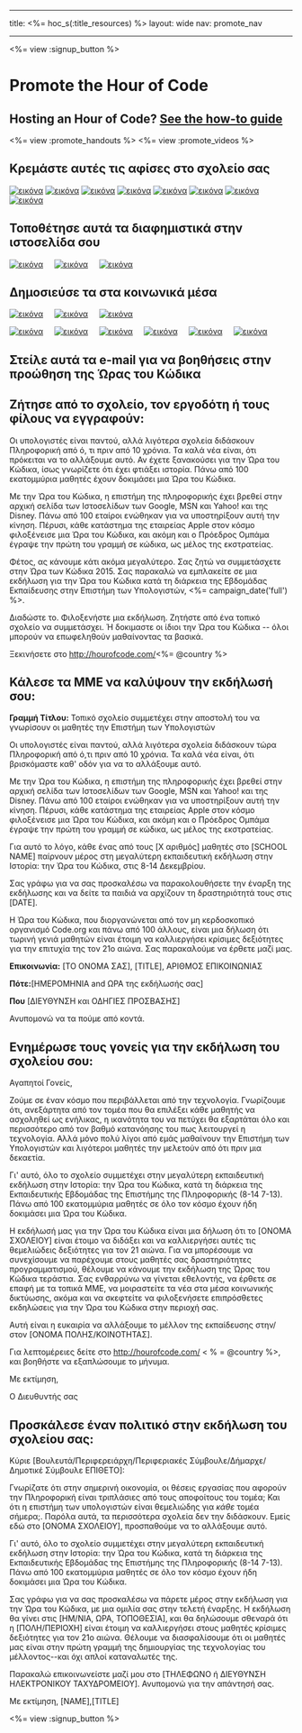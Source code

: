 * * *

title: <%= hoc_s(:title_resources) %> layout: wide nav: promote_nav

* * *

<link rel="stylesheet" type="text/css" href="/css/promote-page.css" />
</link>

<%= view :signup_button %>

# Promote the Hour of Code

## Hosting an Hour of Code? [See the how-to guide](<%= resolve_url('/resources/how-to') %>)

<%= view :promote_handouts %> <%= view :promote_videos %>

<a id="posters"></a>

## Κρεμάστε αυτές τις αφίσες στο σχολείο σας

[![εικόνα](/images/fit-280/malala-yousafzai.png)](/files/malala-yousafzai-poster.pdf) [![εικόνα](/images/fit-280/sheryl-sandberg.png)](/files/sheryl-sandberg-poster.pdf) [![εικόνα](/images/fit-280/mark-zuckerberg.png)](/files/mark-zuckerberg-poster.pdf) [![εικόνα](/images/fit-280/marissa-mayer.png)](/files/marissa-mayer-poster.pdf) [![εικόνα](/images/fit-280/susan.png)](/files/susan-wojcicki-poster.pdf) [![εικόνα](/images/fit-280/chris-bosh.png)](/files/chris-bosh-poster.pdf) [![εικόνα](/images/fit-280/barack-obama.png)](/files/barack-obama-poster.pdf) [![εικόνα](/images/fit-280/ashton-kutcher.png)](/files/ashton-kutcher-poster.pdf)

<a id="banners"></a>

## Τοποθέτησε αυτά τα διαφημιστικά στην ιστοσελίδα σου

[![εικόνα](/images/fit-250/banner1.jpg)](/images/banner1.jpg)&nbsp;&nbsp;&nbsp;&nbsp; [![εικόνα](/images/fit-250/banner3.jpg)](/images/banner3.jpg)&nbsp;&nbsp;&nbsp;&nbsp; [![εικόνα](/images/fit-500/banner5.jpg)](/images/banner5.jpg)&nbsp;&nbsp;&nbsp;&nbsp;

<a id="social"></a>

## Δημοσιεύσε τα στα κοινωνικά μέσα

[![εικόνα](/images/fit-250/social-1.jpg)](/images/social-1.jpg)&nbsp;&nbsp;&nbsp;&nbsp; [![εικόνα](/images/fit-250/social-2.jpg)](/images/social-2.jpg)&nbsp;&nbsp;&nbsp;&nbsp; [![εικόνα](/images/fit-250/social-3.jpg)](/images/social-3.jpg)&nbsp;&nbsp;&nbsp;&nbsp;

[![εικόνα](/images/fit-250/mark.jpg)](/images/mark.jpg)&nbsp;&nbsp;&nbsp;&nbsp; [![εικόνα](/images/fit-250/susan.png)](/images/susan.png)&nbsp;&nbsp;&nbsp;&nbsp; [![εικόνα](/images/fit-250/chris.jpg)](/images/chris.jpg)&nbsp;&nbsp;&nbsp;&nbsp; [![εικόνα](/images/fit-250/marissa.jpg)](/images/marissa.jpg)&nbsp;&nbsp;&nbsp;&nbsp; [![εικόνα](/images/fit-250/ashton.jpg)](/images/ashton.jpg)&nbsp;&nbsp;&nbsp;&nbsp; [![εικόνα](/images/fit-250/barack.jpg)](/images/barack.jpg)&nbsp;&nbsp;&nbsp;&nbsp;

<a id="sample-emails"></a>

## Στείλε αυτά τα e-mail για να βοηθήσεις στην προώθηση της Ώρας του Κώδικα

<a id="email"></a>

## Ζήτησε από το σχολείο, τον εργοδότη ή τους φίλους να εγγραφούν:

Οι υπολογιστές είναι παντού, αλλά λιγότερα σχολεία διδάσκουν Πληροφορική από ό, τι πριν από 10 χρόνια. Τα καλά νέα είναι, ότι πρόκειται να το αλλάξουμε αυτό. Αν έχετε ξανακούσει για την Ώρα του Κώδικα, ίσως γνωρίζετε ότι έχει φτιάξει ιστορία. Πάνω από 100 εκατομμύρια μαθητές έχουν δοκιμάσει μια Ώρα του Κώδικα.

Με την Ώρα του Κώδικα, η επιστήμη της πληροφορικής έχει βρεθεί στην αρχική σελίδα των Ιστοσελίδων των Google, MSN και Yahoo! και της Disney. Πάνω από 100 εταίροι ενώθηκαν για να υποστηρίξουν αυτή την κίνηση. Πέρυσι, κάθε κατάστημα της εταιρείας Apple στον κόσμο φιλοξένεισε μια Ώρα του Κώδικα, και ακόμη και ο Πρόεδρος Ομπάμα έγραψε την πρώτη του γραμμή σε κώδικα, ως μέλος της εκστρατείας.

Φέτος, ας κάνουμε κάτι ακόμα μεγαλύτερο. Σας ζητώ να συμμετάσχετε στην Ώρα των Κώδικα 2015. Σας παρακαλώ να εμπλακείτε σε μια εκδήλωση για την Ώρα του Κώδικα κατά τη διάρκεια της Εβδομάδας Εκπαίδευσης στην Επιστήμη των Υπολογιστών, <%= campaign_date('full') %>.

Διαδώστε το. Φιλοξενήστε μια εκδήλωση. Ζητήστε από ένα τοπικό σχολείο να συμμετάσχει. Ή δοκιμαστε οι ίδιοι την Ώρα του Κώδικα -- όλοι μπορούν να επωφεληθούν μαθαίνοντας τα βασικά.

Ξεκινήσετε στο http://hourofcode.com/<%= @country %>

<a id="media-pitch"></a>

## Κάλεσε τα ΜΜΕ να καλύψουν την εκδήλωσή σου:

**Γραμμή Τίτλου:** Τοπικό σχολείο συμμετέχει στην αποστολή του να γνωρίσουν οι μαθητές την Επιστήμη των Υπολογιστών

Οι υπολογιστές είναι παντού, αλλά λιγότερα σχολεία διδάσκουν τώρα Πληροφορική από ό,τι πριν από 10 χρόνια. Τα καλά νέα είναι, ότι βρισκόμαστε καθ' οδόν για να το αλλάξουμε αυτό.

Με την Ώρα του Κώδικα, η επιστήμη της πληροφορικής έχει βρεθεί στην αρχική σελίδα των Ιστοσελίδων των Google, MSN και Yahoo! και της Disney. Πάνω από 100 εταίροι ενώθηκαν για να υποστηρίξουν αυτή την κίνηση. Πέρυσι, κάθε κατάστημα της εταιρείας Apple στον κόσμο φιλοξένεισε μια Ώρα του Κώδικα, και ακόμη και ο Πρόεδρος Ομπάμα έγραψε την πρώτη του γραμμή σε κώδικα, ως μέλος της εκστρατείας.

Για αυτό το λόγο, κάθε ένας από τους [X αριθμός] μαθητές στο [SCHOOL NAME] παίρνουν μέρος στη μεγαλύτερη εκπαιδευτική εκδήλωση στην Ιστορία: την Ώρα του Κώδικα, στις 8-14 Δεκεμβρίου.

Σας γράφω για να σας προσκαλέσω να παρακολουθήσετε την έναρξη της εκδήλωσης και να δείτε τα παιδιά να αρχίζουν τη δραστηριότητά τους στις [DATE].

Η Ώρα του Κώδικα, που διοργανώνεται από τον μη κερδοσκοπικό οργανισμό Code.org και πάνω από 100 άλλους, είναι μια δήλωση ότι τωρινή γενιά μαθητών είναι έτοιμη να καλλιεργήσει κρίσιμες δεξιότητες για την επιτυχία της τον 21ο αιώνα. Σας παρακαλούμε να έρθετε μαζί μας.

**Επικοινωνία:** [ΤΟ ΟΝΟΜΑ ΣΑΣ], [TITLE], ΑΡΙΘΜΟΣ ΕΠΙΚΟΙΝΩΝΙΑΣ

**Πότε:**[ΗΜΕΡΟΜΗΝΙΑ and ΩΡΑ της εκδήλωσής σας]

**Που** [ΔΙΕΥΘΥΝΣΗ και ΟΔΗΓΙΕΣ ΠΡΟΣΒΑΣΗΣ]

Ανυπομονώ να τα πούμε από κοντά.

<a id="parents"></a>

## Ενημέρωσε τους γονείς για την εκδήλωση του σχολείου σου:

Αγαπητοί Γονείς,

Ζούμε σε έναν κόσμο που περιβάλλεται από την τεχνολογία. Γνωρίζουμε ότι, ανεξάρτητα από τον τομέα που θα επιλέξει κάθε μαθητής να ασχοληθεί ως ενήλικας, η ικανότητα του να πετύχει θα εξαρτάται όλο και περισσότερο από τον βαθμό κατανόησης του πως λειτουργεί η τεχνολογία. Αλλά μόνο πολύ λίγοι από εμάς μαθαίνουν την Επιστήμη των Υπολογιστών και λιγότεροι μαθητές την μελετούν από ότι πριν μια δεκαετία.

Γι' αυτό, όλο το σχολείο συμμετέχει στην μεγαλύτερη εκπαιδευτική εκδήλωση στην Ιστορία: την Ώρα του Κώδικα, κατά τη διάρκεια της Εκπαιδευτικής Εβδομάδας της Επιστήμης της Πληροφορικής (8-14 7-13). Πάνω από 100 εκατομμύρια μαθητές σε όλο τον κόσμο έχουν ήδη δοκιμάσει μια Ώρα του Κώδικα.

Η εκδήλωσή μας για την Ώρα του Κώδικα είναι μια δήλωση ότι το [ΟΝΟΜΑ ΣΧΟΛΕΙΟΥ] είναι έτοιμο να διδάξει και να καλλιεργήσει αυτές τις θεμελιώδεις δεξιότητες για τον 21 αιώνα. Για να μπορέσουμε να συνεχίσουμε να παρέχουμε στους μαθητές σας δραστηριότητες προγραμματισμού, θέλουμε να κάνουμε την εκδήλωση της Ώρας του Κώδικα τεράστια. Σας ενθαρρύνω να γίνεται εθελοντής, να έρθετε σε επαφή με τα τοπικά ΜΜΕ, να μοιραστείτε τα νέα στα μέσα κοινωνικής δικτύωσης, ακόμα και να σκεφτείτε να φιλοξενήσετε επιπρόσθετες εκδηλώσεις για την Ώρα του Κώδικα στην περιοχή σας.

Αυτή είναι η ευκαιρία να αλλάξουμε το μέλλον της εκπαίδευσης στην/στον [ΟΝΟΜΑ ΠΟΛΗΣ/ΚΟΙΝΟΤΗΤΑΣ].

Για λεπτομέρειες δείτε στο http://hourofcode.com/ < % = @country %>, και βοηθήστε να εξαπλώσουμε το μήνυμα.

Με εκτίμηση,

Ο Διευθυντής σας

<a id="politicians"></a>

## Προσκάλεσε έναν πολιτικό στην εκδήλωση του σχολείου σας:

Κύριε [Βουλευτά/Περιφερειάρχη/Περιφεριακές Σύμβουλε/Δήμαρχε/Δημοτικέ Σύμβουλε ΕΠΙΘΕΤΟ]:

Γνωρίζατε ότι στην σημερινή οικονομία, οι θέσεις εργασίας που αφορούν την Πληροφορική είναι τριπλάσιες από τους αποφοίτους του τομέα; Και ότι η επιστήμη των υπολογιστών είναι θεμελιώδης για *κάθε* τομέα σήμερα;. Παρόλα αυτά, τα περισσότερα σχολεία δεν την διδάσκουν. Εμείς εδώ στο [ΟΝΟΜΑ ΣΧΟΛΕΙΟΥ], προσπαθούμε να το αλλάξουμε αυτό.

Γι' αυτό, όλο το σχολείο συμμετέχει στην μεγαλύτερη εκπαιδευτική εκδήλωση στην Ιστορία: την Ώρα του Κώδικα, κατά τη διάρκεια της Εκπαιδευτικής Εβδομάδας της Επιστήμης της Πληροφορικής (8-14 7-13). Πάνω από 100 εκατομμύρια μαθητές σε όλο τον κόσμο έχουν ήδη δοκιμάσει μια Ώρα του Κώδικα.

Σας γράφω για να σας προσκαλέσω να πάρετε μέρος στην εκδήλωση για την Ώρα του Κώδικα, με μια ομιλία σας στην τελετή έναρξης. Η εκδήλωση θα γίνει στις [ΗΜ/ΝΙΑ, ΩΡΑ, ΤΟΠΟΘΕΣΙΑ], και θα δηλώσουμε σθεναρά ότι η [ΠΟΛΗ/ΠΕΡΙΟΧΗ] είναι έτοιμη να καλλιεργήσει στους μαθητές κρίσιμες δεξιότητες για τον 21ο αιώνα. Θέλουμε να διασφαλίσουμε ότι οι μαθητές μας είναι στην πρώτη γραμμή της δημιουργίας της τεχνολογίας του μέλλοντος--και όχι απλοί καταναλωτές της.

Παρακαλώ επικοινωνείστε μαζί μου στο [ΤΗΛΕΦΩΝΟ ή ΔΙΕΥΘΥΝΣΗ ΗΛΕΚΤΡΟΝΙΚΟΥ ΤΑΧΥΔΡΟΜΕΙΟΥ]. Ανυπομονώ για την απάντησή σας.

Με εκτίμηση, [NAME],[TITLE]

<%= view :signup_button %>
